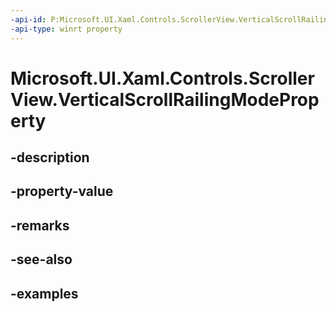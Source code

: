 ```yaml
---
-api-id: P:Microsoft.UI.Xaml.Controls.ScrollerView.VerticalScrollRailingModeProperty
-api-type: winrt property
---
```


<!-- Property syntax.
public DependencyProperty VerticalScrollRailingModeProperty { get; }
-->

# Microsoft.UI.Xaml.Controls.ScrollerView.VerticalScrollRailingModeProperty

## -description

## -property-value

## -remarks

## -see-also

## -examples

